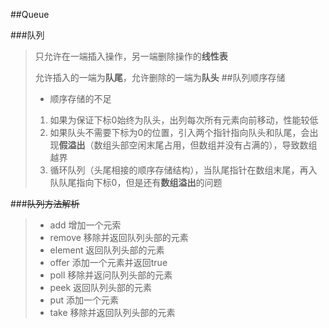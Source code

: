 ##Queue

###队列
> 只允许在一端插入操作，另一端删除操作的**线性表**
>
> 允许插入的一端为**队尾**，允许删除的一端为**队头**
##队列顺序存储
>* 顺序存储的不足  
>1. 如果为保证下标0始终为队头，出列每次所有元素向前移动，性能较低
>2. 如果队头不需要下标为0的位置，引入两个指针指向队头和队尾，会出现**假溢出**（数组头部空闲末尾占用，但数组并没有占满的），导致数组越界
>3. 循环队列（头尾相接的顺序存储结构），当队尾指针在数组末尾，再入队队尾指向下标0，但是还有**数组溢出**的问题

###~~队列方法解析~~
>* add      增加一个元索  
>* remove   移除并返回队列头部的元素   
>* element  返回队列头部的元素 
>* offer    添加一个元素并返回true 
>* poll     移除并返问队列头部的元素
>* peek     返回队列头部的元素
>* put      添加一个元素
>* take     移除并返回队列头部的元素